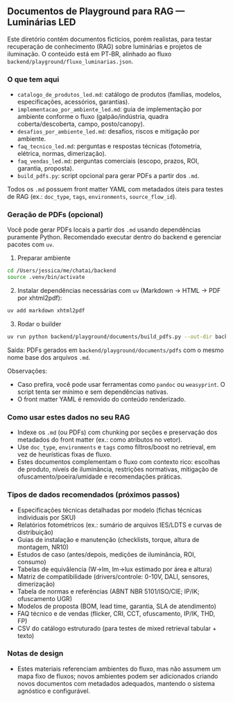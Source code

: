 ## Documentos de Playground para RAG — Luminárias LED

Este diretório contém documentos fictícios, porém realistas, para testar recuperação de conhecimento (RAG) sobre luminárias e projetos de iluminação. O conteúdo está em PT‑BR, alinhado ao fluxo `backend/playground/fluxo_luminarias.json`.

### O que tem aqui

- `catalogo_de_produtos_led.md`: catálogo de produtos (famílias, modelos, especificações, acessórios, garantias).
- `implementacao_por_ambiente_led.md`: guia de implementação por ambiente conforme o fluxo (galpão/indústria, quadra coberta/descoberta, campo, posto/canopy).
- `desafios_por_ambiente_led.md`: desafios, riscos e mitigação por ambiente.
- `faq_tecnico_led.md`: perguntas e respostas técnicas (fotometria, elétrica, normas, dimerização).
- `faq_vendas_led.md`: perguntas comerciais (escopo, prazos, ROI, garantia, proposta).
- `build_pdfs.py`: script opcional para gerar PDFs a partir dos `.md`.

Todos os `.md` possuem front matter YAML com metadados úteis para testes de RAG (ex.: `doc_type`, `tags`, `environments`, `source_flow_id`).

### Geração de PDFs (opcional)

Você pode gerar PDFs locais a partir dos `.md` usando dependências puramente Python. Recomendado executar dentro do backend e gerenciar pacotes com `uv`.

1) Preparar ambiente

```bash
cd /Users/jessica/me/chatai/backend
source .venv/bin/activate
```

2) Instalar dependências necessárias com `uv` (Markdown → HTML → PDF por xhtml2pdf):

```bash
uv add markdown xhtml2pdf
```

3) Rodar o builder

```bash
uv run python backend/playground/documents/build_pdfs.py --out-dir backend/playground/documents/pdfs
```

Saída: PDFs gerados em `backend/playground/documents/pdfs` com o mesmo nome base dos arquivos `.md`.

Observações:

- Caso prefira, você pode usar ferramentas como `pandoc` ou `weasyprint`. O script tenta ser mínimo e sem dependências nativas. 
- O front matter YAML é removido do conteúdo renderizado.

### Como usar estes dados no seu RAG

- Indexe os `.md` (ou PDFs) com chunking por seções e preservação dos metadados do front matter (ex.: como atributos no vetor). 
- Use `doc_type`, `environments` e `tags` como filtros/boost no retrieval, em vez de heurísticas fixas de fluxo. 
- Estes documentos complementam o fluxo com contexto rico: escolhas de produto, níveis de iluminância, restrições normativas, mitigação de ofuscamento/poeira/umidade e recomendações práticas.

### Tipos de dados recomendados (próximos passos)

- Especificações técnicas detalhadas por modelo (fichas técnicas individuais por SKU)
- Relatórios fotométricos (ex.: sumário de arquivos IES/LDTS e curvas de distribuição)
- Guias de instalação e manutenção (checklists, torque, altura de montagem, NR10)
- Estudos de caso (antes/depois, medições de iluminância, ROI, consumo)
- Tabelas de equivâlencia (W→lm, lm→lux estimado por área e altura)
- Matriz de compatibilidade (drivers/controle: 0-10V, DALI, sensores, dimerização)
- Tabela de normas e referências (ABNT NBR 5101/ISO/CIE; IP/IK; ofuscamento UGR)
- Modelos de proposta (BOM, lead time, garantia, SLA de atendimento)
- FAQ técnico e de vendas (flicker, CRI, CCT, ofuscamento, IP/IK, THD, FP)
- CSV do catálogo estruturado (para testes de mixed retrieval tabular + texto)

### Notas de design

- Estes materiais referenciam ambientes do fluxo, mas não assumem um mapa fixo de fluxos; novos ambientes podem ser adicionados criando novos documentos com metadados adequados, mantendo o sistema agnóstico e configurável.


